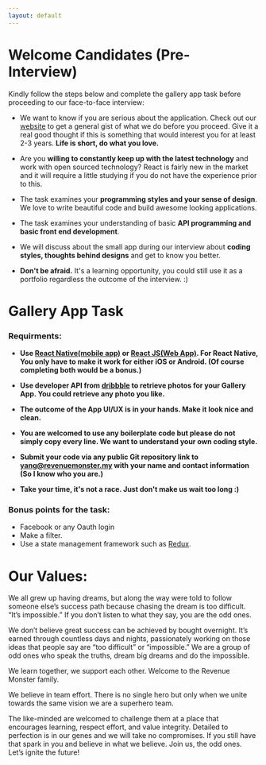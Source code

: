 ```yaml
---
layout: default
---
```


# [](#header-1)Welcome Candidates (Pre-Interview)
 Kindly follow the steps below and complete the gallery app task before proceeding to our face-to-face interview:

* We want to know if you are serious about the application. Check out our [website](http://revenuemonster.my) to get a general gist of what we do before you proceed. Give it a real good thought if this is something that would interest you for at least 2-3 years. **Life is short, do what you love.**

* Are you **willing to constantly keep up with the latest technology** and work with open sourced
technology? React is fairly new in the market and it will require a little studying if you do not have the
experience prior to this.

* The task examines your **programming styles and your sense of design**. We love to write beautiful code and build awesome looking applications. 

* The task examines your understanding of basic **API programming and basic front end development**.

* We will discuss about the small app during our interview about **coding styles, thoughts behind designs** and get to know you better. 

* **Don't be afraid.** It's a learning opportunity, you could still use it as a portfolio regardless the outcome of the interview. :)

# [](#header-1)Gallery App Task

### Requirments:
* **Use [React Native(mobile app)](https://facebook.github.io/react-native/) or [React JS(Web App)](https://facebook.github.io/react/). For React Native, You only have to make it work for either iOS or Android. (Of course completing both would be a bonus.)**

* **Use developer API from [dribbble](http://developer.dribbble.com/v1/) to retrieve photos for your Gallery App. You could retrieve any photo you like.**

* **The outcome of the App UI/UX is in your hands. Make it look nice and clean.**

* **You are welcomed to use any boilerplate code but please do not simply copy every line. We want to understand your own coding style.**

* **Submit your code via any public Git repository link to [yang@revenuemonster.my](yang@revenuemonster.my) with your name and contact information (So I know who you are.)**

* **Take your time, it's not a race. Just don't make us wait too long :)**


### Bonus points for the task:
* Facebook or any Oauth login
* Make a filter.
* Use a state management framework such as [Redux](http://redux.js.org/).



# [](#header-1)Our Values:
We all grew up having dreams, but along the way were told to follow someone else’s success path because chasing the dream is too difficult.  “It’s impossible.”  If you don’t listen to what they say, you are the odd ones.

We don’t believe great success can be achieved by bought overnight. It’s earned through countless days and nights, passionately working on those ideas that people say are “too difficult” or “impossible.” We are a group of odd ones who speak the truths, dream big dreams and do the impossible. 

We learn together, we support each other. Welcome to the Revenue Monster family.

We believe in team effort. There is no single hero but only when we unite towards the same vision we are a superhero team.

The like-minded are welcomed to challenge them at a place that encourages learning, respect effort, and value integrity. Detailed to perfection is in our genes and we will take no compromises. If you still have that spark in you and believe in what we believe. Join us, the odd ones. Let’s ignite the future! 

